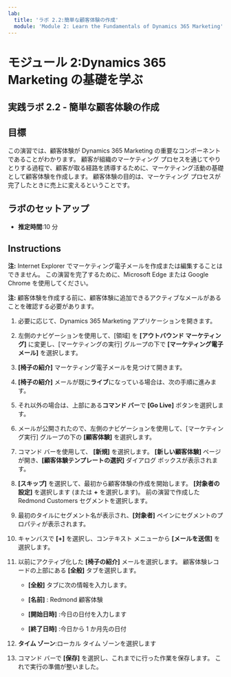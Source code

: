 ```yaml
---
lab:
  title: 'ラボ 2.2:簡単な顧客体験の作成'
  module: 'Module 2: Learn the Fundamentals of Dynamics 365 Marketing'
---
```


<a name="module-2-learn-the-fundamentals-of-dynamics-365-marketing"></a>モジュール 2:Dynamics 365 Marketing の基礎を学ぶ
========================

## <a name="practice-lab-22---create-a-simple-customer-journey"></a>実践ラボ 2.2 - 簡単な顧客体験の作成

## <a name="objectives"></a>目標

この演習では、顧客体験が Dynamics 365 Marketing の重要なコンポーネントであることがわかります。 顧客が組織のマーケティング プロセスを通じてやりとりする過程で、顧客が取る経路を誘導するために、マーケティング活動の基礎として顧客体験を作成します。 顧客体験の目的は、マーケティング プロセスが完了したときに売上に変えるということです。

## <a name="lab-setup"></a>ラボのセットアップ

  - **推定時間**:10 分

## <a name="instructions"></a>Instructions

**注:**  Internet Explorer でマーケティング電子メールを作成または編集することはできません。 この演習を完了するために、Microsoft Edge または Google Chrome を使用してください。

**注:**  顧客体験を作成する前に、顧客体験に追加できるアクティブなメールがあることを確認する必要があります。 

1. 必要に応じて、Dynamics 365 Marketing アプリケーションを開きます。 

2. 左側のナビゲーションを使用して、[領域] を **[アウトバウンド マーケティング]** に変更し、[マーケティングの実行] グループの下で **[マーケティング電子メール]** を選択します。

3. **[椅子の紹介]** マーケティング電子メールを見つけて開きます。  

4. **[椅子の紹介]** メールが既に**ライブ**になっている場合は、次の手順に進みます。 

5. それ以外の場合は、上部にある**コマンド バー**で **[Go Live]** ボタンを選択します。

6. メールが公開されたので、左側のナビゲーションを使用して、[マーケティング実行] グループの下の **[顧客体験]** を選択します。

7. コマンド バーを使用して、 **[新規]** を選択します。 **[新しい顧客体験]** ページが開き、**[顧客体験テンプレートの選択]** ダイアログ ボックスが表示されます。

8. **[スキップ]** を選択して、最初から顧客体験の作成を開始します。 **[対象者の設定]** を選択します (または **+** を選択します)。 前の演習で作成した Redmond Customers セグメントを選択します。

9. 最初のタイルにセグメント名が表示され、**[対象者]** ペインにセグメントのプロパティが表示されます。

10. キャンバスで **[+]** を選択し、コンテキスト メニューから **[メールを送信]** を選択します。 

11. 以前にアクティブ化した **[椅子の紹介]** メールを選択します。 顧客体験レコードの上部にある **[全般]** タブを選択します。

    - **[全般]** タブに次の情報を入力します。

    - **[名前]** : Redmond 顧客体験

    - **[開始日時]** :今日の日付を入力します

    - **[終了日時]** :今日から 1 か月先の日付 

12. **タイム ゾーン**:ローカル タイム ゾーンを選択します

13. コマンド バーで **[保存]** を選択し、これまでに行った作業を保存します。 これで実行の準備が整いました。

